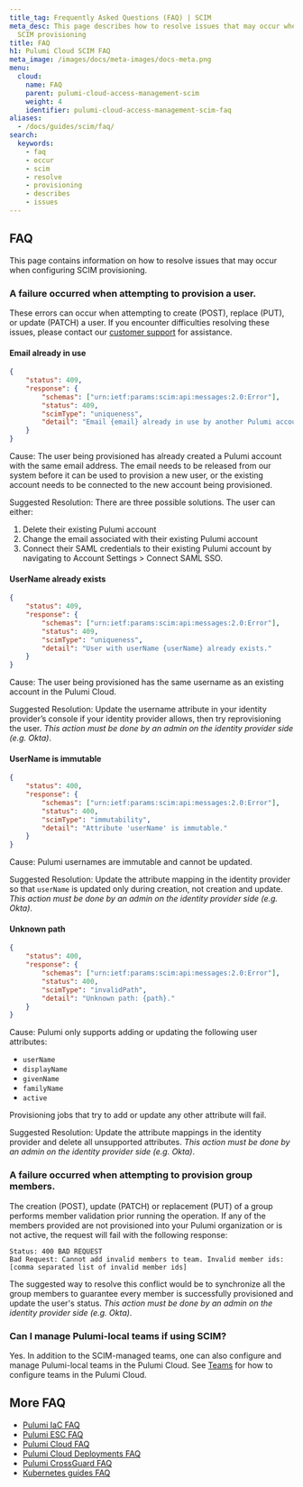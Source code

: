 ```yaml
---
title_tag: Frequently Asked Questions (FAQ) | SCIM
meta_desc: This page describes how to resolve issues that may occur when configuring
  SCIM provisioning
title: FAQ
h1: Pulumi Cloud SCIM FAQ
meta_image: /images/docs/meta-images/docs-meta.png
menu:
  cloud:
    name: FAQ
    parent: pulumi-cloud-access-management-scim
    weight: 4
    identifier: pulumi-cloud-access-management-scim-faq
aliases:
  - /docs/guides/scim/faq/
search:
  keywords:
    - faq
    - occur
    - scim
    - resolve
    - provisioning
    - describes
    - issues
---
```


## FAQ

This page contains information on how to resolve issues that may occur when configuring SCIM provisioning.

### A failure occurred when attempting to provision a user.

These errors can occur when attempting to create (POST), replace (PUT), or update (PATCH) a user. If you encounter difficulties resolving these issues, please contact our [customer support](https://support.pulumi.com/) for assistance.

#### Email already in use

```json
{
    "status": 409,
    "response": {
        "schemas": ["urn:ietf:params:scim:api:messages:2.0:Error"],
        "status": 409,
        "scimType": "uniqueness",
        "detail": "Email {email} already in use by another Pulumi account."
    }
}
```

Cause: The user being provisioned has already created a Pulumi account with the same email address. The email needs to be released from our system before it can be used to provision a new user, or the existing account needs to be connected to the new account being provisioned.

Suggested Resolution: There are three possible solutions. The user can either:

1. Delete their existing Pulumi account
1. Change the email associated with their existing Pulumi account
1. Connect their SAML credentials to their existing Pulumi account by navigating to Account Settings > Connect SAML SSO.

#### UserName already exists

```json
{
    "status": 409,
    "response": {
        "schemas": ["urn:ietf:params:scim:api:messages:2.0:Error"],
        "status": 409,
        "scimType": "uniqueness",
        "detail": "User with userName {userName} already exists."
    }
}
```

Cause: The user being provisioned has the same username as an existing account in the Pulumi Cloud.

Suggested Resolution: Update the username attribute in your identity provider’s console if your identity provider allows, then try reprovisioning the user. _This action must be done by an admin on the identity provider side (e.g. Okta)_.

#### UserName is immutable

```json
{
    "status": 400,
    "response": {
        "schemas": ["urn:ietf:params:scim:api:messages:2.0:Error"],
        "status": 400,
        "scimType": "immutability",
        "detail": "Attribute 'userName' is immutable."
    }
}
```

Cause: Pulumi usernames are immutable and cannot be updated.

Suggested Resolution: Update the attribute mapping in the identity provider so that `userName` is updated only during creation, not creation and update. _This action must be done by an admin on the identity provider side (e.g. Okta)_.

#### Unknown path

```json
{
    "status": 400,
    "response": {
        "schemas": ["urn:ietf:params:scim:api:messages:2.0:Error"],
        "status": 400,
        "scimType": "invalidPath",
        "detail": "Unknown path: {path}."
    }
}
```

Cause: Pulumi only supports adding or updating the following user attributes:

- `userName`
- `displayName`
- `givenName`
- `familyName`
- `active`

Provisioning jobs that try to add or update any other attribute will fail.

Suggested Resolution: Update the attribute mappings in the identity provider and delete all unsupported attributes. _This action must be done by an admin on the identity provider side (e.g. Okta)_.

### A failure occurred when attempting to provision group members.

The creation (POST), update (PATCH) or replacement (PUT) of a group performs member validation prior running the operation. If any of the members provided are not provisioned into your Pulumi organization or is not active, the request will fail with the following response:

```
Status: 400 BAD REQUEST
Bad Request: Cannot add invalid members to team. Invalid member ids: [comma separated list of invalid member ids]
```

The suggested way to resolve this conflict would be to synchronize all the group members to guarantee every member is successfully provisioned and update the user's status. _This action must be done by an admin on the identity provider side (e.g. Okta)_.

### Can I manage Pulumi-local teams if using SCIM?

Yes. In addition to the SCIM-managed teams, one can also configure and manage Pulumi-local teams in the Pulumi Cloud. See [Teams](/docs/pulumi-cloud/access-management/teams/) for how to configure teams in the Pulumi Cloud.

## More FAQ

- [Pulumi IaC FAQ](/docs/iac/support/faq/)
- [Pulumi ESC FAQ](/docs/esc/faq/)
- [Pulumi Cloud FAQ](/docs/pulumi-cloud/faq/)
- [Pulumi Cloud Deployments FAQ](/docs/pulumi-cloud/deployments/faq/)
- [Pulumi CrossGuard FAQ](/docs/using-pulumi/crossguard/faq/)
- [Kubernetes guides FAQ](/docs/clouds/kubernetes/guides/faq/)
